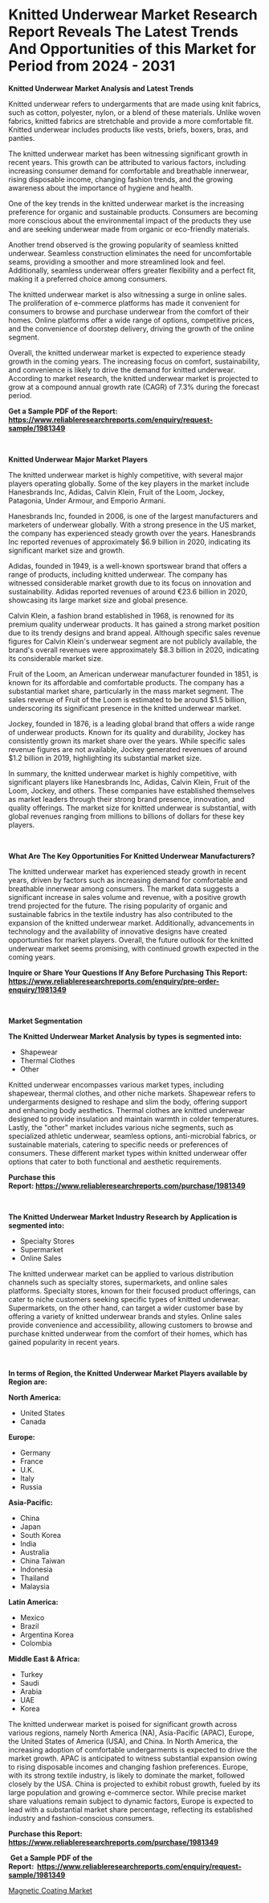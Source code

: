 <p><h1>Knitted Underwear Market Research Report Reveals The Latest Trends And Opportunities of this Market for Period from 2024 - 2031</h1></p><p><strong>Knitted Underwear Market Analysis and Latest Trends</strong></p>
<p><p>Knitted underwear refers to undergarments that are made using knit fabrics, such as cotton, polyester, nylon, or a blend of these materials. Unlike woven fabrics, knitted fabrics are stretchable and provide a more comfortable fit. Knitted underwear includes products like vests, briefs, boxers, bras, and panties.</p><p>The knitted underwear market has been witnessing significant growth in recent years. This growth can be attributed to various factors, including increasing consumer demand for comfortable and breathable innerwear, rising disposable income, changing fashion trends, and the growing awareness about the importance of hygiene and health.</p><p>One of the key trends in the knitted underwear market is the increasing preference for organic and sustainable products. Consumers are becoming more conscious about the environmental impact of the products they use and are seeking underwear made from organic or eco-friendly materials.</p><p>Another trend observed is the growing popularity of seamless knitted underwear. Seamless construction eliminates the need for uncomfortable seams, providing a smoother and more streamlined look and feel. Additionally, seamless underwear offers greater flexibility and a perfect fit, making it a preferred choice among consumers.</p><p>The knitted underwear market is also witnessing a surge in online sales. The proliferation of e-commerce platforms has made it convenient for consumers to browse and purchase underwear from the comfort of their homes. Online platforms offer a wide range of options, competitive prices, and the convenience of doorstep delivery, driving the growth of the online segment.</p><p>Overall, the knitted underwear market is expected to experience steady growth in the coming years. The increasing focus on comfort, sustainability, and convenience is likely to drive the demand for knitted underwear. According to market research, the knitted underwear market is projected to grow at a compound annual growth rate (CAGR) of 7.3% during the forecast period.</p></p>
<p><strong>Get a Sample PDF of the Report:&nbsp; <a href="https://www.reliableresearchreports.com/enquiry/request-sample/1981349">https://www.reliableresearchreports.com/enquiry/request-sample/1981349</a></strong></p>
<p>&nbsp;</p>
<p><strong>Knitted Underwear Major Market Players</strong></p>
<p><p>The knitted underwear market is highly competitive, with several major players operating globally. Some of the key players in the market include Hanesbrands Inc, Adidas, Calvin Klein, Fruit of the Loom, Jockey, Patagonia, Under Armour, and Emporio Armani.</p><p>Hanesbrands Inc, founded in 2006, is one of the largest manufacturers and marketers of underwear globally. With a strong presence in the US market, the company has experienced steady growth over the years. Hanesbrands Inc reported revenues of approximately $6.9 billion in 2020, indicating its significant market size and growth.</p><p>Adidas, founded in 1949, is a well-known sportswear brand that offers a range of products, including knitted underwear. The company has witnessed considerable market growth due to its focus on innovation and sustainability. Adidas reported revenues of around €23.6 billion in 2020, showcasing its large market size and global presence.</p><p>Calvin Klein, a fashion brand established in 1968, is renowned for its premium quality underwear products. It has gained a strong market position due to its trendy designs and brand appeal. Although specific sales revenue figures for Calvin Klein's underwear segment are not publicly available, the brand's overall revenues were approximately $8.3 billion in 2020, indicating its considerable market size.</p><p>Fruit of the Loom, an American underwear manufacturer founded in 1851, is known for its affordable and comfortable products. The company has a substantial market share, particularly in the mass market segment. The sales revenue of Fruit of the Loom is estimated to be around $1.5 billion, underscoring its significant presence in the knitted underwear market.</p><p>Jockey, founded in 1876, is a leading global brand that offers a wide range of underwear products. Known for its quality and durability, Jockey has consistently grown its market share over the years. While specific sales revenue figures are not available, Jockey generated revenues of around $1.2 billion in 2019, highlighting its substantial market size.</p><p>In summary, the knitted underwear market is highly competitive, with significant players like Hanesbrands Inc, Adidas, Calvin Klein, Fruit of the Loom, Jockey, and others. These companies have established themselves as market leaders through their strong brand presence, innovation, and quality offerings. The market size for knitted underwear is substantial, with global revenues ranging from millions to billions of dollars for these key players.</p></p>
<p>&nbsp;</p>
<p><strong>What Are The Key Opportunities For Knitted Underwear Manufacturers?</strong></p>
<p><p>The knitted underwear market has experienced steady growth in recent years, driven by factors such as increasing demand for comfortable and breathable innerwear among consumers. The market data suggests a significant increase in sales volume and revenue, with a positive growth trend projected for the future. The rising popularity of organic and sustainable fabrics in the textile industry has also contributed to the expansion of the knitted underwear market. Additionally, advancements in technology and the availability of innovative designs have created opportunities for market players. Overall, the future outlook for the knitted underwear market seems promising, with continued growth expected in the coming years.</p></p>
<p><strong>Inquire or Share Your Questions If Any Before Purchasing This Report: <a href="https://www.reliableresearchreports.com/enquiry/pre-order-enquiry/1981349">https://www.reliableresearchreports.com/enquiry/pre-order-enquiry/1981349</a></strong></p>
<p>&nbsp;</p>
<p><strong>Market Segmentation</strong></p>
<p><strong>The Knitted Underwear Market Analysis by types is segmented into:</strong></p>
<p><ul><li>Shapewear</li><li>Thermal Clothes</li><li>Other</li></ul></p>
<p><p>Knitted underwear encompasses various market types, including shapewear, thermal clothes, and other niche markets. Shapewear refers to undergarments designed to reshape and slim the body, offering support and enhancing body aesthetics. Thermal clothes are knitted underwear designed to provide insulation and maintain warmth in colder temperatures. Lastly, the "other" market includes various niche segments, such as specialized athletic underwear, seamless options, anti-microbial fabrics, or sustainable materials, catering to specific needs or preferences of consumers. These different market types within knitted underwear offer options that cater to both functional and aesthetic requirements.</p></p>
<p><strong>Purchase this Report:&nbsp;<a href="https://www.reliableresearchreports.com/purchase/1981349">https://www.reliableresearchreports.com/purchase/1981349</a></strong></p>
<p>&nbsp;</p>
<p><strong>The Knitted Underwear Market Industry Research by Application is segmented into:</strong></p>
<p><ul><li>Specialty Stores</li><li>Supermarket</li><li>Online Sales</li></ul></p>
<p><p>The knitted underwear market can be applied to various distribution channels such as specialty stores, supermarkets, and online sales platforms. Specialty stores, known for their focused product offerings, can cater to niche customers seeking specific types of knitted underwear. Supermarkets, on the other hand, can target a wider customer base by offering a variety of knitted underwear brands and styles. Online sales provide convenience and accessibility, allowing customers to browse and purchase knitted underwear from the comfort of their homes, which has gained popularity in recent years.</p></p>
<p>&nbsp;</p>
<p><strong>In terms of Region, the Knitted Underwear Market Players available by Region are:</strong></p>
<p>
    <p> <strong> North America: </strong>
        <ul>
            <li>United States</li>
            <li>Canada</li>
        </ul>
        </p> 
    <p> <strong> Europe: </strong>
        <ul>
            <li>Germany</li>
            <li>France</li>
            <li>U.K.</li>
            <li>Italy</li>
            <li>Russia</li>
        </ul>
        </p> 
    <p> <strong> Asia-Pacific: </strong>
        <ul>
            <li>China</li>
            <li>Japan</li>
            <li>South Korea</li>
            <li>India</li>
            <li>Australia</li>
            <li>China Taiwan</li>
            <li>Indonesia</li>
            <li>Thailand</li>
            <li>Malaysia</li>
        </ul>
        </p> 
    <p> <strong> Latin America: </strong>
        <ul>
            <li>Mexico</li>
            <li>Brazil</li>
            <li>Argentina Korea</li>
            <li>Colombia</li>
        </ul>
        </p> 
    <p> <strong> Middle East & Africa: </strong>
        <ul>
            <li>Turkey</li>
            <li>Saudi</li>
            <li>Arabia</li>
            <li>UAE</li>
            <li>Korea</li>
        </ul>
    </p>
    </p>
<p><p>The knitted underwear market is poised for significant growth across various regions, namely North America (NA), Asia-Pacific (APAC), Europe, the United States of America (USA), and China. In North America, the increasing adoption of comfortable undergarments is expected to drive the market growth. APAC is anticipated to witness substantial expansion owing to rising disposable incomes and changing fashion preferences. Europe, with its strong textile industry, is likely to dominate the market, followed closely by the USA. China is projected to exhibit robust growth, fueled by its large population and growing e-commerce sector. While precise market share valuations remain subject to dynamic factors, Europe is expected to lead with a substantial market share percentage, reflecting its established industry and fashion-conscious consumers.</p></p>
<p><strong>Purchase this Report: <a href="https://www.reliableresearchreports.com/purchase/1981349">https://www.reliableresearchreports.com/purchase/1981349</a></strong></p>
<p>&nbsp;<strong>Get a Sample PDF of the Report:&nbsp;&nbsp;<a href="https://www.reliableresearchreports.com/enquiry/request-sample/1981349">https://www.reliableresearchreports.com/enquiry/request-sample/1981349</a></strong></p>
<p><strong></strong></p>
<p><p><a href="https://www.linkedin.com/pulse/magnetic-coating-market-size-share-amp-trends-analysis-9l4je/">Magnetic Coating Market</a></p></p>